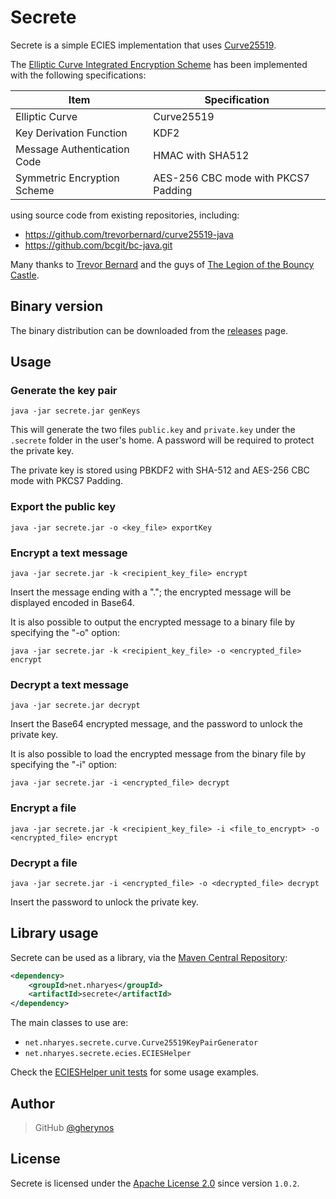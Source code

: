 # Secrete

Secrete is a simple ECIES implementation that uses [Curve25519](http://cr.yp.to/ecdh.html).

The [Elliptic Curve Integrated Encryption Scheme](https://en.wikipedia.org/wiki/Integrated_Encryption_Scheme) has been implemented with the following specifications:

| Item                        | Specification                       |
| --------------------------- | ----------------------------------- |
| Elliptic Curve              | Curve25519                          |
| Key Derivation Function     | KDF2                                |
| Message Authentication Code | HMAC with SHA512                    |
| Symmetric Encryption Scheme | AES-256 CBC mode with PKCS7 Padding |

using source code from existing repositories, including:

* <https://github.com/trevorbernard/curve25519-java>
* <https://github.com/bcgit/bc-java.git>

Many thanks to [Trevor Bernard](https://github.com/trevorbernard) and the guys of [The Legion of the Bouncy Castle](http://www.bouncycastle.org/java.html).

## Binary version

The binary distribution can be downloaded from the [releases](https://github.com/gherynos/secrete/releases) page.

## Usage

### Generate the key pair

```shell
java -jar secrete.jar genKeys
```

This will generate the two files `public.key` and `private.key` under the `.secrete` folder in the user's home.
A password will be required to protect the private key.

The private key is stored using PBKDF2 with SHA-512 and AES-256 CBC mode with PKCS7 Padding.

### Export the public key

```shell
java -jar secrete.jar -o <key_file> exportKey
```

### Encrypt a text message

```shell
java -jar secrete.jar -k <recipient_key_file> encrypt
```

Insert the message ending with a "."; the encrypted message will be displayed encoded in Base64.

It is also possible to output the encrypted message to a binary file by specifying the "-o" option:

```shell
java -jar secrete.jar -k <recipient_key_file> -o <encrypted_file> encrypt
```

### Decrypt a text message

```shell
java -jar secrete.jar decrypt
```

Insert the Base64 encrypted message, and the password to unlock the private key.

It is also possible to load the encrypted message from the binary file by specifying the "-i" option:

```shell
java -jar secrete.jar -i <encrypted_file> decrypt
```

### Encrypt a file

```shell
java -jar secrete.jar -k <recipient_key_file> -i <file_to_encrypt> -o <encrypted_file> encrypt
```

### Decrypt a file

```shell
java -jar secrete.jar -i <encrypted_file> -o <decrypted_file> decrypt
```

Insert the password to unlock the private key.

## Library usage

Secrete can be used as a library, via the [Maven Central Repository](https://mvnrepository.com/artifact/net.nharyes/secrete):

```xml
<dependency>
    <groupId>net.nharyes</groupId>
    <artifactId>secrete</artifactId>
</dependency>
```

The main classes to use are:

* `net.nharyes.secrete.curve.Curve25519KeyPairGenerator`
* `net.nharyes.secrete.ecies.ECIESHelper`

Check the [ECIESHelper unit tests](https://github.com/gherynos/secrete/blob/main/src/test/java/net/nharyes/secrete/ecies/TestECIESHelper.java#L34) for some usage examples.

## Author

> GitHub [@gherynos](https://github.com/gherynos)

## License

Secrete is licensed under the [Apache License 2.0](https://apache.org/licenses/LICENSE-2.0) since version `1.0.2`.
